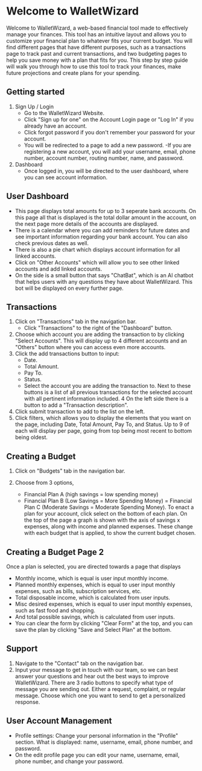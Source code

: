 
# Welcome to WalletWizard

Welcome to WalletWizard, a web-based financial tool made to effectively manage your finances. This tool has an intuitive layout and allows you to customize your financial plan to whatever fits your current budget. You will find different pages that have different purposes, such as a transactions page to track past and current transactions, and two budgeting pages to help you save money with a plan that fits for you. This step by step guide will walk you through how to use this tool to track your finances, make future projections and create plans for your spending. 

## Getting started 

1. Sign Up / Login
	- Go to the WalletWizard Website.
	- Click "Sign up for one" on the Account Login page or "Log In" if you already have an account.
 	- Click forgot password if you don't remember your password for your account.
 	- You will be redirected to a page to add a new password.
	-If you are registering a new account, you will add your username, email, phone number, account number, routing  number, name, and password.
2. Dashboard
	- Once logged in, you will be directed to the user dashboard, where you can see account information.

## User Dashboard

- This page displays total amounts for up to 3 seperate bank accounts. On this page all that is displayed is the total dollar amount in the account, on the next page more details of the accounts are displayed.
- There is a calendar where you can add reminders for future dates and see important information regarding your bank account. You can also check previous dates as well.
- There is also a pie chart which displays account information for all linked accounts.
- Click on "Other Accounts" which will allow you to see other linked accounts and add linked accounts.
- On the side is a small button that says "ChatBat", which is an AI chatbot that helps users with any questions they have about WalletWizard. This bot will be displayed on every further page.

## Transactions

1. Click on "Transactions" tab in the navigation bar.
	- Click "Transactions" to the right of the "Dashboard" button.
2. Choose which account you are adding the transaction to by clicking "Select Accounts". This will display up to 4 different accounts and an "Others" button where you can access even more accounts.
3. Click the add transactions button to input:
	- Date.
	- Total Amount.
	- Pay To.
	- Status.
	- Select the account you are adding the transaction to. Next to these buttons is a list of all previous transactions for the selected account with all pertinent information included.
4  On the left side there is a button to add a "Transaction description".
5. Click submit transaction to add to the list on the left.
6. Click filters, which allows you to display the elements that you want on the page, including Date, Total Amount, Pay To, and Status. Up to 9 of each will display per page, going from top being most recent to bottom being oldest.

## Creating a Budget

1. Click on "Budgets" tab in the navigation bar.

2.  Choose from 3 options,
   	- Financial Plan A (high savings = low spending money)
	- Financial Plan B (Low Savings = More Spending Money)
  	= Financial Plan C (Moderate Savings = Moderate Spending Money).
   To enact a plan for your account, click select on the bottom of each plan.  On the top of the page a graph is shown with the axis of savings x expenses, along with income and planned expenses. These change with each budget that is applied, to show the current budget chosen.

## Creating a Budget Page 2
 
 Once a plan is selected, you are directed towards a page that displays
   - Monthly income, which is equal is user input monthly income.
   - Planned monthly expenses, which is equal to user input monthly expenses, such as bills, subscription services, etc.
   - Total disposable income, which is calculated from user inputs.
   - Misc desired expenses, which is equal to user input monthly expenses, such as fast food and shopping.
   - And total possible savings, which is calculated from user inputs.
   - You can clear the form by clicking "Clear Form" at the top, and you can save the plan by clicking "Save and Select Plan" at the bottom.

## Support

1. Navigate to the "Contact" tab on the navigation bar.
2. Input your message to get in touch with our team, so we can best answer your questions and hear out the best ways to improve WalletWizard. There are 3 radio buttons to specify what type of message you are sending out. Either a request, complaint, or regular message. Choose which one you want to send to get a personalized response.


## User Account Management

- Profile settings: Change your personal information in the "Profile" section. What is displayed: name, username, email, phone number, and password.
- On the edit profile page you can edit your name, username, email, phone number, and change your password.








